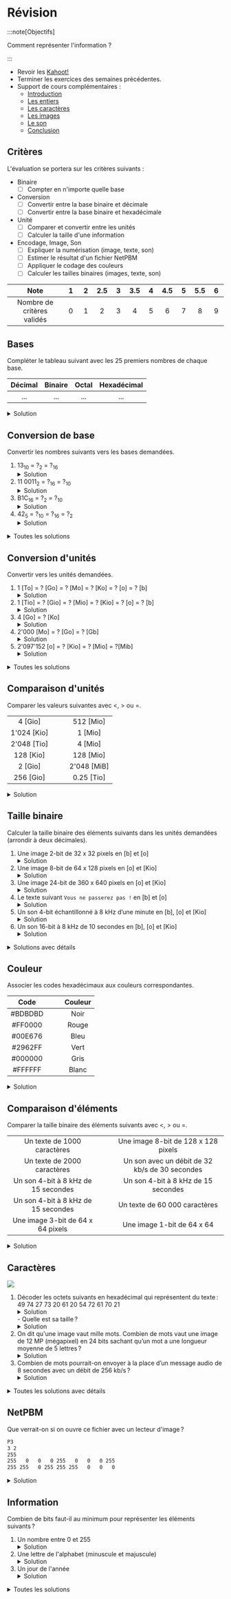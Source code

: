 # Révision

:::note[Objectifs]

Comment représenter l'information ?

:::

- Revoir les [Kahoot!](https://create.kahoot.it/course/31335d87-0967-4506-ab05-032241714e52)
- Terminer les exercices des semaines précédentes.
- Support de cours complémentaires :
  - [Introduction](https://apprendre.modulo-info.ch/rep-info/intro.html)
  - [Les entiers](https://apprendre.modulo-info.ch/rep-info/entiers.html)
  - [Les caractères](https://apprendre.modulo-info.ch/rep-info/caracteres.html)
  - [Les images](https://apprendre.modulo-info.ch/rep-info/images.html)
  - [Le son](https://apprendre.modulo-info.ch/rep-info/son.html)
  - [Conclusion](https://apprendre.modulo-info.ch/rep-info/conclusion.html)

## Critères

L'évaluation se portera sur les critères suivants :

- Binaire
  - [ ] Compter en n'importe quelle base
- Conversion
  - [ ] Convertir entre la base binaire et décimale
  - [ ] Convertir entre la base binaire et hexadécimale
- Unité
  - [ ] Comparer et convertir entre les unités
  - [ ] Calculer la taille d'une information
- Encodage, Image, Son
  - [ ] Expliquer la numérisation (image, texte, son)
  - [ ] Estimer le résultat d'un fichier NetPBM
  - [ ] Appliquer le codage des couleurs
  - [ ] Calculer les tailles binaires (images, texte, son)

|            Note            | &nbsp;1&nbsp; | &nbsp;2&nbsp; | 2.5 | &nbsp;3&nbsp; | 3.5 | &nbsp;4&nbsp; | 4.5 | &nbsp;5&nbsp; | 5.5 | &nbsp;6&nbsp; |
| :------------------------: | :-----------: | :-----------: | :-: | :-----------: | :-: | :-----------: | :-: | :-----------: | :-: | :-----------: |
| Nombre de critères validés |       0       |       1       |  2  |       3       |  4  |       5       |  6  |       7       |  8  |       9       |

## Bases

Compléter le tableau suivant avec les 25 premiers nombres de chaque base.

| Décimal | Binaire | Octal | Hexadécimal |
| :-----: | :-----: | :---: | :---------: |
|   ...   |   ...   |  ...  |     ...     |

<details>
  <summary>Solution</summary>
    | Décimal | Binaire | Octal | Hexadécimal |
    | :-----: | :-----: | :---: | :---------: |
    |    0    |    0    |   0   |      0      |
    |    1    |    1    |   1   |      1      |
    |    2    |   10    |   2   |      2      |
    |    3    |   11    |   3   |      3      |
    |    4    |   100   |   4   |      4      |
    |    5    |   101   |   5   |      5      |
    |    6    |   110   |   6   |      6      |
    |    7    |   111   |   7   |      7      |
    |    8    |  1 000  |  10   |      8      |
    |    9    |  1 001  |  11   |      9      |
    |   10    |  1 010  |  12   |      A      |
    |   11    |  1 011  |  13   |      B      |
    |   12    |  1 100  |  14   |      C      |
    |   13    |  1 101  |  15   |      D      |
    |   14    |  1 110  |  16   |      E      |
    |   15    |  1 111  |  17   |      F      |
    |   16    | 10 000  |  20   |     10      |
    |   17    | 10 001  |  21   |     11      |
    |   18    | 10 010  |  22   |     12      |
    |   19    | 10 011  |  23   |     13      |
    |   20    | 10 100  |  24   |     14      |
    |   21    | 10 101  |  25   |     15      |
    |   22    | 10 110  |  26   |     16      |
    |   23    | 10 111  |  27   |     17      |
    |   24    | 11 000  |  30   |     18      |
</details>

## Conversion de base

Convertir les nombres suivants vers les bases demandées.

1. 13<sub>10</sub> = ?<sub>2</sub> = ?<sub>16</sub>
   <details><summary>Solution</summary>13<sub>10</sub> = 1101<sub>2</sub> = D<sub>16</sub></details>
2. 11 0011<sub>2</sub> = ?<sub>16</sub> = ?<sub>10</sub>
   <details><summary>Solution</summary>11 0011<sub>2</sub> = 33<sub>16</sub> = 3 + 2 + 1 = 11<sub>10</sub></details>
3. B1C<sub>16</sub> = ?<sub>2</sub> = ?<sub>10</sub>
   <details><summary>Solution</summary>B1C<sub>16</sub> = 1011 0001 1100<sub>2</sub> = 2'292<sub>10</sub></details>
4. 42<sub>5</sub> = ?<sub>10</sub> = ?<sub>16</sub> = ?<sub>2</sub>
   <details><summary>Solution</summary>42<sub>5</sub> = 22<sub>10</sub> = 16<sub>16</sub> = 1 0110<sub>2</sub></details>

<details>
  <summary>Toutes les solutions</summary>
    1. 13<sub>10</sub> = 1101<sub>2</sub> = D<sub>16</sub>
    2. 11 0011<sub>2</sub> = 33<sub>16</sub> = 51<sub>10</sub>
    3. B1C<sub>16</sub> = 1011 0001 1100<sub>2</sub> = 2'844<sub>10</sub>
    4. 42<sub>5</sub> = 22<sub>10</sub> = 16<sub>16</sub> = 1 0110<sub>2</sub>
</details>

## Conversion d'unités

Convertir vers les unités demandées.

1. 1 [To] = ? [Go] = ? [Mo] = ? [Ko] = ? [o] = ? [b]
   <details><summary>Solution</summary>1 [To] = 1'000 [Go] = 1'000'000 [Mo] = 1'000'000'000 [Ko] = 1'000'000'000'000 [o] = 8'000'000'000'000 [b]</details>
2. 1 [Tio] = ? [Gio] = ? [Mio] = ? [Kio] = ? [o] = ? [b]
   <details><summary>Solution</summary>1 [Tio] = 1'024 [Gio] = 1'048'576 [Mio] = 1'073'741'824 [Kio] = 1'099'511'627'776 [o] = 8'796'093'022'208 [b]</details>
3. 4 [Go] = ? [Ko]
   <details><summary>Solution</summary>4 [Go] = 4'000'000 [Ko]</details>
4. 2'000 [Mo] = ? [Go] = ? [Gb]
   <details><summary>Solution</summary>2'000 [Mo] = 2 [Go] = 16 [Gb]</details>
5. 2'097'152 [o] = ? [Kio] = ? [Mio] = ?[Mib]
   <details><summary>Solution</summary>2'097'152 [o] = 2'048 [Kio] = 2 [Mio] = 16 [Mib]</details>

<details>
  <summary>Toutes les solutions</summary>
    1. 1 [To] = 1'000 [Go] = 1'000'000 [Mo] = 1'000'000'000 [Ko] = 1'000'000'000'000 [o] = 8'000'000'000'000 [b]
    2. 1 [Tio] = 1'024 [Gio] = 1'048'576 [Mio] = 1'073'741'824 [Kio] = 1'099'511'627'776 [o] = 8'796'093'022'208 [b]
    3. 4 [Go] = 4'000'000 [Ko]
    4. 2'000 [Mo] = 2 [Go] = 16 [Gb]
    5. 2'097'152 [o] = 2'048 [Kio] = 2 [Mio] = 16 [Mib]
</details>

## Comparaison d'unités

Comparer les valeurs suivantes avec \<, > ou =.

|             |                          |             |
| :---------: | :----------------------: | :---------: |
|   4 [Gio]   | &nbsp;&nbsp;&nbsp;&nbsp; |  512 [Mio]  |
| 1'024 [Kio] |                          |   1 [Mio]   |
| 2'048 [Tio] |                          |   4 [Mio]   |
|  128 [Kio]  |                          |  128 [Mio]  |
|   2 [Gio]   |                          | 2'048 [MiB] |
|  256 [Gio]  |                          | 0.25 [Tio]  |

<details>
  <summary>Solution</summary>
    |             |     |             |
    | :---------: | :-: | :---------: |
    |   4 [Gio]   |  >  |  512 [Mio]  |
    | 1'024 [Kio] |  =  |   1 [Mio]   |
    | 2'048 [Tio] |  >  |   4 [Mio]   |
    |  128 [Kio]  |  \<  |  128 [Mio]  |
    |   2 [Gio]   |  =  | 2'048 [MiB] |
    |  256 [Gio]  |  =  | 0.25 [Tio]  |
</details>

## Taille binaire

Calculer la taille binaire des éléments suivants dans les unités demandées (arrondir à deux décimales).

1. Une image 2-bit de 32 x 32 pixels en [b] et [o]
   <details><summary>Solution</summary>2'048 [b] = 256 [o]</details>
2. Une image 8-bit de 64 x 128 pixels en [o] et [Kio]
   <details><summary>Solution</summary>8'192 [o] = 8 [Kio]</details>
3. Une image 24-bit de 360 x 640 pixels en [o] et [Kio]
   <details><summary>Solution</summary>691'200 [o] = 675 [Kio]</details>
4. Le texte suivant `Vous ne passerez pas !` en [b] et [o]
   <details><summary>Solution</summary>176 [b] = 22 [o]</details>
5. Un son 4-bit échantillonné à 8 kHz d’une minute en [b], [o] et [Kio]
   <details><summary>Solution</summary>1'920'000 [b] = 240'000 [o] = 234,38 [Kio]</details>
6. Un son 16-bit à 8 kHz de 10 secondes en [b], [o] et [Kio]
   <details><summary>Solution</summary>1'280'000 [b] = 160'000 [o] = 156,25 [Kio]</details>

<details>
  <summary>Solutions avec détails</summary>
    1. 32 x 32 x 2 = 2'048 [b] = 256 [o]
    2. 64 x 128 x 8 = 65'536 [b] = 8'192 [o] = 8 [Kio]
    3. 360 x 640 x 24 = 5'529'600 [b] = 691'200 [o] = 675 [Kio]
    4. 22 x 8 = 176 [b] = 22 [o]
    5. 4 x 8'000 x 60 = 1'920'000 [b] = 240'000 [o] = 234,38 [Kio]
    6. 16 x 8'000 x 10 = 1'280'000 [b] = 160'000 [o] = 156,25 [Kio]
</details>

## Couleur

Associer les codes hexadécimaux aux couleurs correspondantes.

|  Code   | &nbsp;&nbsp;&nbsp;&nbsp; | Couleur |
| :-----: | :----------------------: | :-----: |
| #BDBDBD |                          |  Noir   |
| #FF0000 |                          |  Rouge  |
| #00E676 |                          |  Bleu   |
| #2962FF |                          |  Vert   |
| #000000 |                          |  Gris   |
| #FFFFFF |                          |  Blanc  |

<details>
  <summary>Solution</summary>
    - #BDBDBD : Gris
    - #FF0000 : Rouge
    - #00E676 : Vert
    - #2962FF : Bleu
    - #000000 : Noir
    - #FFFFFF : Blanc
</details>

## Comparaison d'éléments

Comparer la taille binaire des éléments suivants avec \<, > ou =.

|                                     |                          |                                                |
| :---------------------------------: | :----------------------: | :--------------------------------------------: |
|     Un texte de 1000 caractères     | &nbsp;&nbsp;&nbsp;&nbsp; |      Une image 8-bit de 128 x 128 pixels       |
|     Un texte de 2000 caractères     |                          | Un son avec un débit de 32 kb/s de 30 secondes |
| Un son 4-bit à 8 kHz de 15 secondes |                          |      Un son 4-bit à 8 kHz de 15 secondes       |
| Un son 4-bit à 8 kHz de 15 secondes |                          |         Un texte de 60 000 caractères          |
|  Une image 3-bit de 64 x 64 pixels  |                          |           Une image 1-bit de 64 x 64           |

<details>
  <summary>Solution</summary>
    |                                     |     |                                                |
    | :---------------------------------: | :-: | :--------------------------------------------: |
    |     Un texte de 1000 caractères     | \<  |      Une image 8-bit de 128 x 128 pixels       |
    |     Un texte de 2000 caractères     | \<  | Un son avec un débit de 32 kb/s de 30 secondes |
    | Un son 8-bit à 8 kHz de 15 secondes |  >  |      Un son 4-bit à 8 kHz de 15 secondes       |
    | Un son 4-bit à 8 kHz de 15 secondes |  =  |         Un texte de 60 000 caractères          |
    |  Une image 3-bit de 64 x 64 pixels  |  =  |           Une image 1-bit de 64 x 64           |
</details>

## Caractères

![](https://upload.wikimedia.org/wikipedia/commons/1/1b/ASCII-Table-wide.svg)

1. Décoder les octets suivants en hexadécimal qui représentent du texte : 49 74 27 73 20 61 20 54 72 61 70 21
   <details><summary>Solution</summary>It's a Trap!</details>
   - Quelle est sa taille ?
     <details><summary>Solution</summary>12 [o]</details>
2. On dit qu'une image vaut mille mots. Combien de mots vaut une image de 12 MP (mégapixel) en 24 bits sachant qu’un mot a une longueur moyenne de 5 lettres ?
   <details><summary>Solution</summary>7'200'000 [mots]</details>
3. Combien de mots pourrait-on envoyer à la place d’un message audio de 8 secondes avec un débit de 256 kb/s ?
   <details><summary>Solution</summary>51'200 [mots]</details>

<details>
  <summary>Toutes les solutions avec détails</summary>
    1. It's a Trap! (12 [o])
      - 12 [o], car 12 caractères
    2. - 12 MP = 12'000'000 pixels
      - 12'000'000 [px] x 24 [b] = 36'000'000 [o] (288'000'000 [b])
      - 36'000'000 [o] = 36'000'000 [caractères]
      - 36'000'000 [caractères] / 5 [caractères/mot] = 7'200'000 [mots]
    3. - 8 [s] x 256'000 [b/s] = 2'048'000 [b] = 256'000 [o]
      - 256'000 [o] = 256'000 [caractères]
      - 256'000 [caractères] / 5 [caractères/mot] = 51'200 [mots]
</details>

## NetPBM

Que verrait-on si on ouvre ce fichier avec un lecteur d'image ?

```txt title="image.ppm"
P3
3 2
255
255   0   0   0 255   0   0   0 255
255 255   0 255 255 255   0   0   0
```

<details>
  <summary>Solution</summary>
    ![](https://upload.wikimedia.org/wikipedia/commons/5/57/Tiny6pixel.png)
</details>

## Information

Combien de bits faut-il au minimum pour représenter les éléments suivants ?

1. Un nombre entre 0 et 255
   <details><summary>Solution</summary>8 [b]</details>
2. Une lettre de l'alphabet (minuscule et majuscule)
   <details><summary>Solution</summary>6 [b]</details>
3. Un jour de l'année
   <details><summary>Solution</summary>9 [b]</details>

<details>
  <summary>Toutes les solutions</summary>
    1. 256 valeurs possibles = 2<sup>8</sup> = 256, donc 8 [b]
    2. 26 lettres minuscules + 26 lettres majuscules = 52 caractères possibles. 2<sup>6</sup> = 64 > 52, donc 6 [b]
    3. 365 jours = 2<sup>9</sup> = 512 > 365, donc 9 [b]
</details>
